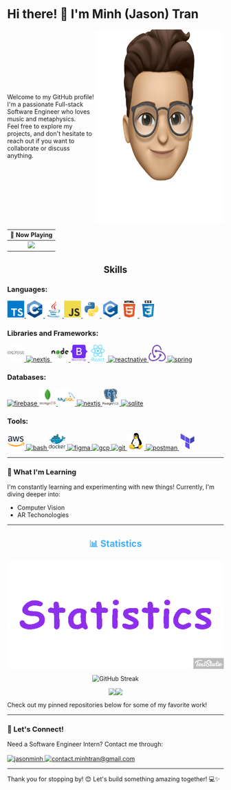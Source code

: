 <!-- SPOTIFY
[[https://spotify-github-profile.kittinanx.com/api/view.svg?uid=uggoayuoh2w3rag8aox8bxr1w&redirect=true][https://spotify-github-profile.kittinanx.com/api/view.svg?uid=uggoayuoh2w3rag8aox8bxr1w&cover_image=true&theme=novatorem&show_offline=false&background_color=121212&interchange=true&bar_color=53b14f&bar_color_cover=true)]]
-->

# Hi there! 👋 I'm Minh (Jason) Tran

<div style="display: flex; align-items: center; justify-content: space-between;">
  
  <p style="width: 45%; text-align: left;">
    Welcome to my GitHub profile! I'm a passionate Full-stack Software Engineer who loves music and metaphysics. <br/>
    Feel free to explore my projects, and don't hesitate to reach out if you want to collaborate or discuss anything.
  </p>

  <img align="right" src="https://raw.githubusercontent.com/tranhoangminh1412/tranhoangminh1412/main/mail.google.png" alt="My memoji" style="float: right; width: 300px; height: 450px;">
</div>


| 🎵 Now Playing                                                                                                                    |
| ------------------------------------------------------------------------------------------------------------------------------ |
| <div align="center"><a href="https://spotify-github-profile.kittinanx.com/api/view.svg?uid=uggoayuoh2w3rag8aox8bxr1w&redirect=true"><img src="https://spotify-github-profile.kittinanx.com/api/view.svg?uid=uggoayuoh2w3rag8aox8bxr1w&cover_image=true&theme=novatorem&show_offline=false&background_color=121212&interchange=true&bar_color=53b14f&bar_color_cover=true)" style="max-width: 100%;"></a></div> |

<h2 align="center">Skills</h2>
<h3 align="left">Languages:</h3>
<p align="left">
    <a href="https://www.typescriptlang.org/" target="_blank" rel="noreferrer">
        <img src="https://raw.githubusercontent.com/devicons/devicon/master/icons/typescript/typescript-original.svg" alt="typescript" width="40" height="40"/>
    </a>
    <a href="https://www.w3schools.com/cpp/" target="_blank" rel="noreferrer">
        <img src="https://raw.githubusercontent.com/devicons/devicon/master/icons/cplusplus/cplusplus-original.svg" alt="cplusplus" width="40" height="40"/>
    </a>
    <a href="https://www.java.com" target="_blank" rel="noreferrer">
        <img src="https://raw.githubusercontent.com/devicons/devicon/master/icons/java/java-original.svg" alt="java" width="40" height="40"/>
    </a>
    <a href="https://developer.mozilla.org/en-US/docs/Web/JavaScript" target="_blank" rel="noreferrer">
        <img src="https://raw.githubusercontent.com/devicons/devicon/master/icons/javascript/javascript-original.svg" alt="javascript" width="40" height="40"/>
    </a>
    <a href="https://www.python.org" target="_blank" rel="noreferrer">
        <img src="https://raw.githubusercontent.com/devicons/devicon/master/icons/python/python-original.svg" alt="python" width="40" height="40"/>
    </a>
    <a href="https://www.cprogramming.com/" target="_b![mail google](https://github.com/user-attachments/assets/fe402d5b-69c0-42e4-8953-c8d11d21a6c0)
lank" rel="noreferrer">
        <img src="https://raw.githubusercontent.com/devicons/devicon/master/icons/c/c-original.svg" alt="c" width="40" height="40"/>
    </a>
    <a href="https://www.w3.org/html/" target="_blank" rel="noreferrer">
        <img src="https://raw.githubusercontent.com/devicons/devicon/master/icons/html5/html5-original-wordmark.svg" alt="html5" width="40" height="40"/>
    </a>
    <a href="https://www.w3schools.com/css/" target="_blank" rel="noreferrer">
        <img src="https://raw.githubusercontent.com/devicons/devicon/master/icons/css3/css3-original-wordmark.svg" alt="css3" width="40" height="40"/>
    </a>
</p>

<h3 align="left">Libraries and Frameworks:</h3>
<p align="left" background="white">
    <a href="https://expressjs.com" target="_blank" rel="noreferrer">
        <img src="https://raw.githubusercontent.com/devicons/devicon/master/icons/express/express-original-wordmark.svg" alt="express" width="40" height="40"/>
    </a>
    <a href="https://nextjs.org/" target="_blank" rel="noreferrer">
        <img src="https://cdn.worldvectorlogo.com/logos/nextjs-2.svg" alt="nextjs" width="40" height="40"/>
    </a>
    <a href="https://nodejs.org" target="_blank" rel="noreferrer">
        <img src="https://raw.githubusercontent.com/devicons/devicon/master/icons/nodejs/nodejs-original-wordmark.svg" alt="nodejs" width="40" height="40"/>
    </a>
    <a href="https://getbootstrap.com" target="_blank" rel="noreferrer">
        <img src="https://raw.githubusercontent.com/devicons/devicon/master/icons/bootstrap/bootstrap-plain-wordmark.svg" alt="bootstrap" width="40" height="40"/>
    </a>
    <a href="https://reactjs.org/" target="_blank" rel="noreferrer">
        <img src="https://raw.githubusercontent.com/devicons/devicon/master/icons/react/react-original-wordmark.svg" alt="react" width="40" height="40"/>
    </a>
    <a href="https://reactnative.dev/" target="_blank" rel="noreferrer">
        <img src="https://reactnative.dev/img/header_logo.svg" alt="reactnative" width="40" height="40"/>
    </a>
    <a href="https://redux.js.org" target="_blank" rel="noreferrer">
        <img src="https://raw.githubusercontent.com/devicons/devicon/master/icons/redux/redux-original.svg" alt="redux" width="40" height="40"/>
    </a>
    <a href="https://spring.io/" target="_blank" rel="noreferrer">
        <img src="https://www.vectorlogo.zone/logos/springio/springio-icon.svg" alt="spring" width="40" height="40"/>
    </a>
</p>

<h3 align="left">Databases:</h3>
<p align="left">
    <a href="https://firebase.google.com/" target="_blank" rel="noreferrer">
        <img src="https://www.vectorlogo.zone/logos/firebase/firebase-icon.svg" alt="firebase" width="40" height="40"/>
    </a>
    <a href="https://www.mongodb.com/" target="_blank" rel="noreferrer">
        <img src="https://raw.githubusercontent.com/devicons/devicon/master/icons/mongodb/mongodb-original-wordmark.svg" alt="mongodb" width="40" height="40"/>
    </a>
    <a href="https://www.mysql.com/" target="_blank" rel="noreferrer">
        <img src="https://raw.githubusercontent.com/devicons/devicon/master/icons/mysql/mysql-original-wordmark.svg" alt="mysql" width="40" height="40"/>
    </a>
    <a href="https://nextjs.org/" target="_blank" rel="noreferrer">
        <img src="https://cdn.worldvectorlogo.com/logos/nextjs-2.svg" alt="nextjs" width="40" height="40"/>
    </a>
    <a href="https://www.postgresql.org" target="_blank" rel="noreferrer">
        <img src="https://raw.githubusercontent.com/devicons/devicon/master/icons/postgresql/postgresql-original-wordmark.svg" alt="postgresql" width="40" height="40"/>
    </a>
    <a href="https://www.sqlite.org/" target="_blank" rel="noreferrer">
        <img src="https://www.vectorlogo.zone/logos/sqlite/sqlite-icon.svg" alt="sqlite" width="40" height="40"/>
    </a>
</p>

<h3 align="left">Tools:</h3>
<p align="left">
    <a href="https://aws.amazon.com" target="_blank" rel="noreferrer">
        <img src="https://raw.githubusercontent.com/devicons/devicon/master/icons/amazonwebservices/amazonwebservices-original-wordmark.svg" alt="aws" width="40" height="40"/>
    </a>
    <a href="https://www.gnu.org/software/bash/" target="_blank" rel="noreferrer">
        <img src="https://www.vectorlogo.zone/logos/gnu_bash/gnu_bash-icon.svg" alt="bash" width="40" height="40"/>
    </a>
    <a href="https://www.docker.com/" target="_blank" rel="noreferrer">
        <img src="https://raw.githubusercontent.com/devicons/devicon/master/icons/docker/docker-original-wordmark.svg" alt="docker" width="40" height="40"/>
    </a>
    <a href="https://www.figma.com/" target="_blank" rel="noreferrer">
        <img src="https://www.vectorlogo.zone/logos/figma/figma-icon.svg" alt="figma" width="40" height="40"/>
    </a>
    <a href="https://cloud.google.com" target="_blank" rel="noreferrer">
        <img src="https://www.vectorlogo.zone/logos/google_cloud/google_cloud-icon.svg" alt="gcp" width="40" height="40"/>
    </a>
    <a href="https://git-scm.com/" target="_blank" rel="noreferrer">
        <img src="https://www.vectorlogo.zone/logos/git-scm/git-scm-icon.svg" alt="git" width="40" height="40"/>
    </a>
    <a href="https://www.linux.org/" target="_blank" rel="noreferrer">
        <img src="https://raw.githubusercontent.com/devicons/devicon/master/icons/linux/linux-original.svg" alt="linux" width="40" height="40"/>
    </a>
    <a href="https://postman.com" target="_blank" rel="noreferrer">
        <img src="https://www.vectorlogo.zone/logos/getpostman/getpostman-icon.svg" alt="postman" width="40" height="40"/>
    </a>
    <a href="https://www.terraform.io/" target="_blank" rel="noreferrer">
        <img src="https://raw.githubusercontent.com/devicons/devicon/master/icons/terraform/terraform-original.svg" alt="terraform" width="40" height="40"/>
    </a>
</p>

---

### 🌱 What I'm Learning
I'm constantly learning and experimenting with new things! Currently, I'm diving deeper into:
- Computer Vision 
- AR Techonologies

---
<!--
<h2 align="center">List of my projects</h2>

> &nbsp;
>
> <img width="18" src="https://raw.githubusercontent.com/tranhoangminh1412/tranhoangminh1412/main/soundcloud-svgrepo-com.svg"> &nbsp; Soundcloud **Clone** `v1.0`
>
> A full-stack music streaming website utilizing Nextjs, where I practiced creating custom APIs and backend environments with NodeJS.
>
> `frontend`, `portfolio`, `nuxt`, `ts`, `vue`
>
> <a href="https://gallery.anafro.ru/"><img src="https://raw.githubusercontent.com/anafro/anafro/main/Buttons/Open-In-Browser.svg" height="28"></a>
>
> &nbsp;

> &nbsp;
> 
> <img width="18" src="https://raw.githubusercontent.com/anafro/anafro/main/Logos/Quark.svg"> &nbsp; Anafro **Quark** `v4.0`
> 
> Quark is an open-source relational database management system designed for applications, backend, and for everyday usage — Quark brings database management tools for both developers and non-developers.
>
> `relational-dbms`, `database`, `dbms`, `jvm`, `electron`
> 
> <a href="https://github.com/quark-database/"><img src="https://raw.githubusercontent.com/anafro/anafro/main/Buttons/Open-In-Browser.svg" height="28"></a>
> 
> &nbsp;
-->
<h2 align="center" style="color: #44AEFB">📊 Statistics</h2>

<!-- Begin Stats Cards -->
<!-- Resources:  -->
<!-- Github & Languages Stats: https://github.com/anuraghazra/github-readme-stats --> 
<!-- Streak Stats: https://github.com/denvercoder1/github-readme-streak-stats -->
<!-- Change the value after ?username= to your GitHub username. -->

<div class="stats" align="center">

<img align="center" src="https://raw.githubusercontent.com/tranhoangminh1412/tranhoangminh1412/main/statistics.gif" />

![GitHub Streak](https://streak-stats.demolab.com?user=tranhoangminh1412&count_private=true&theme=algolia&border_radius=20)

<div style="display: flex; justify-content: center; align-items: center;">
    <img src="https://github-readme-stats.vercel.app/api?username=tranhoangminh1412&hide=stars&count_private=true&show_icons=true&theme=algolia&border_radius=20&hide_rank=true" />
    <img src="https://github-readme-stats.vercel.app/api/top-langs/?username=tranhoangminh1412&layout=compact&show_icons=true&theme=algolia&border_radius=20" />
</div>

</div>

<!--  End Stats Cards -->
  
Check out my pinned repositories below for some of my favorite work!

---

### 💬 Let's Connect!
Need a Software Engineer Intern? Contact me through:
<br/> <br/>
<a href="https://linkedin.com/in/jasonminh">
    <img src="https://img.shields.io/badge/LinkedIn-0077B5?style=for-the-badge&logo=linkedin&logoColor=white" alt="jasonminh"/>
<a/>
<a href="mailto:contact.minhtran@gmail.com">
    <img src="https://img.shields.io/badge/Gmail-D14836?style=for-the-badge&logo=gmail&logoColor=white" alt="contact.minhtran@gmail.com"/>
<a/>

---

Thank you for stopping by! 😊 Let's build something amazing together! 💻✨
